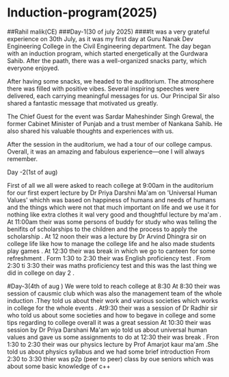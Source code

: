 # Induction-program(2025)
##Rahil malik(CE)
###Day-1(30 of july 2025)
####It was a very grateful experience on 30th July, as it was my first day at Guru Nanak Dev Engineering College in the Civil Engineering department.
The day began with an induction program, which started energetically at the Gurdwara Sahib. After the paath, there was a well-organized snacks party, which everyone enjoyed.

After having some snacks, we headed to the auditorium. The atmosphere there was filled with positive vibes. Several inspiring speeches were delivered, each carrying meaningful messages for us. Our Principal Sir also shared a fantastic message that motivated us greatly.

The Chief Guest for the event was Sardar Maheshinder Singh Grewal, the former Cabinet Minister of Punjab and a trust member of Nankana Sahib. He also shared his valuable thoughts and experiences with us.

After the session in the auditorium, we had a tour of our college campus. Overall, it was an amazing and fabulous experience—one I will always remember.

Day -2(1st of aug)

First of all we all were asked to reach college at 9:00am in the auditorium for our first expert lecture by Dr Priya Darshni Ma'am on 'Universal Human Values' whichh was based on happiness of humans and needs of humans and the things which were not that much important on life and we use it for nothing like extra clothes it wal very good and thoughtful lecture by ma'am .
At 11:00am their was some persons of buddy for study who was telling the benifits of scholarships to the children and the process to apply the scholarship .
At 12 noon their was a lecture by Dr Arvind Dhingra sir on college life like how to manage the college life and he also made students play games .
At 12:30 their was break in which we go to canteen for some refreshment .
Form 1:30 to 2:30 their was English proficiency test .
From 2:30 ti 3:30 their was maths proficiency test and this was the last thing we did in college on day 2 .

#Day-3(4th of aug )
We were told to reach college at 8:30 
At 8:30 their was session of causmic club which was also the management team of the whole induction .They told us about their work and various societies which works in college for the whole events .
At9:30 their was a session of Dr Radhir sir who told us about some societies and how to begave in college and some tips regarding to college overall it was a great session 
At 10:30 their was session by Dr Priya Darshani Ma'am wjo told us about universal human values and gave us some assignments to do at 12:30 their was break .
Fron 1:30 to 2:30 their was our physics lecture by Prof Amarjot kaur ma'am .She told us about physics syllabus and we had some brief introduction 
From 2:30 to 3:30 thier was p2p (peer to peer) class by oue seniors which was about some basic knowledge of c++


